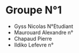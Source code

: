 # Groupe N°1

- Gyss Nicolas N°Etudiant
- Maurouard Alexandre n° 
- Chapaud Pierre
- Ildiko Lefevre n°
